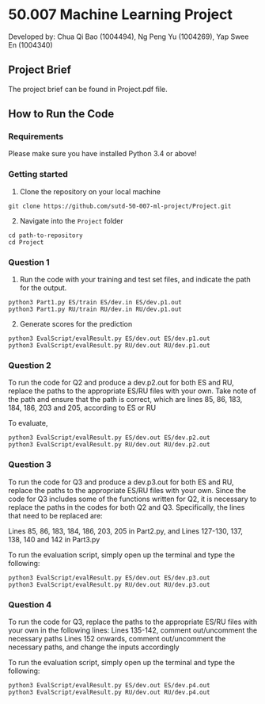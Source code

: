 # 50.007 Machine Learning Project

Developed by: Chua Qi Bao (1004494), Ng Peng Yu (1004269), Yap Swee En (1004340)

## Project Brief
The project brief can be found in Project.pdf file.

## How to Run the Code

### Requirements 
Please make sure you have installed Python 3.4 or above!

### Getting started
1. Clone the repository on your local machine
```
git clone https://github.com/sutd-50-007-ml-project/Project.git
```
2. Navigate into the `Project` folder
```
cd path-to-repository
cd Project
```


### Question 1

1. Run the code with your training and test set files, and indicate the path for the output.
```
python3 Part1.py ES/train ES/dev.in ES/dev.p1.out
python3 Part1.py RU/train RU/dev.in RU/dev.p1.out
```
2. Generate scores for the prediction
```
python3 EvalScript/evalResult.py ES/dev.out ES/dev.p1.out
python3 EvalScript/evalResult.py RU/dev.out RU/dev.p1.out
```


### Question 2

To run the code for Q2 and produce a dev.p2.out for both ES and RU, replace the paths to the appropriate ES/RU files with your own.
Take note of the path and ensure that the path is correct, which are lines 85, 86, 183, 184, 186, 203 and 205, according to ES or RU

To evaluate, 
```
python3 EvalScript/evalResult.py ES/dev.out ES/dev.p2.out
python3 EvalScript/evalResult.py RU/dev.out RU/dev.p2.out
```
### Question 3
To run the code for Q3 and produce a dev.p3.out for both ES and RU, replace the paths to the appropriate ES/RU files with your own.
Since the code for Q3 includes some of the functions written for Q2, it is necessary to replace the paths in the codes for both Q2 and Q3.
Specifically, the lines that need to be replaced are:

Lines 85, 86, 183, 184, 186, 203, 205 in Part2.py, and
Lines 127-130, 137, 138, 140 and 142 in Part3.py

To run the evaluation script, simply open up the terminal and type the following:
```
python3 EvalScript/evalResult.py ES/dev.out ES/dev.p3.out
python3 EvalScript/evalResult.py RU/dev.out RU/dev.p3.out
```

### Question 4
To run the code for Q3, replace the paths to the appropriate ES/RU files with your own in the following lines:
Lines 135-142, comment out/uncomment the necessary paths
Lines 152 onwards, comment out/uncomment the necessary paths, and change the inputs accordingly

To run the evaluation script, simply open up the terminal and type the following:
```
python3 EvalScript/evalResult.py ES/dev.out ES/dev.p4.out
python3 EvalScript/evalResult.py RU/dev.out RU/dev.p4.out
```


